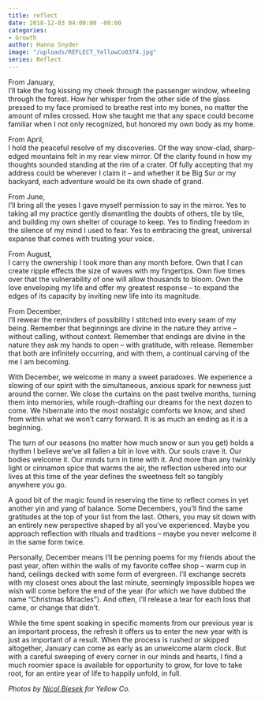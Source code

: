 ```yaml
---
title: reflect
date: 2018-12-03 04:00:00 -08:00
categories:
- Growth
author: Hanna Snyder
image: "/uploads/REFLECT_YellowCo0374.jpg"
series: Reflect
---
```


From January,  
I’ll take the fog kissing my cheek through the passenger window, wheeling through the forest. How her whisper from the other side of the glass pressed to my face promised to breathe rest into my bones, no matter the amount of miles crossed. How she taught me that any space could become familiar when I not only recognized, but honored my own body as my home.

From April,  
I hold the peaceful resolve of my discoveries. Of the way snow-clad, sharp-edged mountains felt in my rear view mirror. Of the clarity found in how my thoughts sounded standing at the rim of a crater. Of fully accepting that my address could be wherever I claim it – and whether it be Big Sur or my backyard, each adventure would be its own shade of grand.

From June,  
I’ll bring all the yeses I gave myself permission to say in the mirror. Yes to taking all my practice gently dismantling the doubts of others, tile by tile, and building my own shelter of courage to keep. Yes to finding freedom in the silence of my mind I used to fear. Yes to embracing the great, universal expanse that comes with trusting your voice.

From August,  
I carry the ownership I took more than any month before. Own that I can create ripple effects the size of waves with my fingertips. Own five times over that the vulnerability of one will allow thousands to bloom. Own the love enveloping my life and offer my greatest response – to expand the edges of its capacity by inviting new life into its magnitude.

From December,  
I’ll rewear the reminders of possibility I stitched into every seam of my being. Remember that beginnings are divine in the nature they arrive – without calling, without context. Remember that endings are divine in the nature they ask my hands to open – with gratitude, with release. Remember that both are infinitely occurring, and with them, a continual carving of the me I am becoming.

With December, we welcome in many a sweet paradoxes. We experience a slowing of our spirit with the simultaneous, anxious spark for newness just around the corner. We close the curtains on the past twelve months, turning them into memories, while rough-drafting our dreams for the next dozen to come. We hibernate into the most nostalgic comforts we know, and shed from within what we won’t carry forward. It is as much an ending as it is a beginning.

The turn of our seasons (no matter how much snow or sun you get) holds a rhythm I believe we’ve all fallen a bit in love with. Our souls crave it. Our bodies welcome it. Our minds turn in time with it. And more than any twinkly light or cinnamon spice that warms the air, the reflection ushered into our lives at this time of the year defines the sweetness felt so tangibly anywhere you go. 

A good bit of the magic found in reserving the time to reflect comes in yet another yin and yang of balance. Some Decembers, you’ll find the same gratitudes at the top of your list from the last. Others, you may sit down with an entirely new perspective shaped by all you’ve experienced. Maybe you approach reflection with rituals and traditions – maybe you never welcome it in the same form twice. 

Personally, December means I’ll be penning poems for my friends about the past year, often within the walls of my favorite coffee shop – warm cup in hand, ceilings decked with some form of evergreen. I’ll exchange secrets with my closest ones about the last minute, seemingly impossible hopes we wish will come before the end of the year (for which we have dubbed the name “Christmas Miracles”). And often, I’ll release a tear for each loss that came, or change that didn’t.

While the time spent soaking in specific moments from our previous year is an important process, the refresh it offers us to enter the new year with is just as important of a result. When the process is rushed or skipped altogether, January can come as early as an unwelcome alarm clock. But with a careful sweeping of every corner in our minds and hearts, I find a much roomier space is available for opportunity to grow, for love to take root, for an entire year of life to happily unfold, in full.

_Photos by [Nicol Biesek](https://nicolbiesek.com/) for Yellow Co._